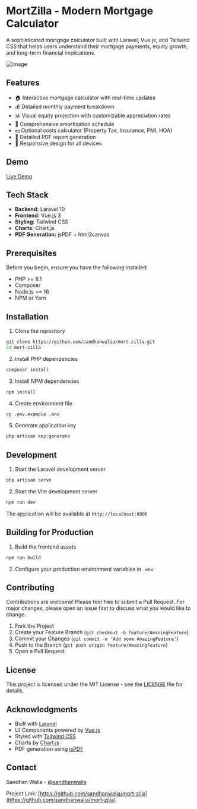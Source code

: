 # MortZilla - Modern Mortgage Calculator

A sophisticated mortgage calculator built with Laravel, Vue.js, and Tailwind CSS that helps users understand their mortgage payments, equity growth, and long-term financial implications.

![image](https://github.com/user-attachments/assets/d1b556a6-2249-43be-b06b-984dcd86011c)


## Features

- 🏠 Interactive mortgage calculator with real-time updates
- 💰 Detailed monthly payment breakdown
- 📊 Visual equity projection with customizable appreciation rates
- 📅 Comprehensive amortization schedule
- 💵 Optional costs calculator (Property Tax, Insurance, PMI, HOA)
- 📑 Detailed PDF report generation
- 📱 Responsive design for all devices

## Demo

[Live Demo](https://mort-zilla.vercel.app) <!-- Will be available after deployment -->

## Tech Stack

- **Backend:** Laravel 10
- **Frontend:** Vue.js 3
- **Styling:** Tailwind CSS
- **Charts:** Chart.js
- **PDF Generation:** jsPDF + html2canvas

## Prerequisites

Before you begin, ensure you have the following installed:
- PHP >= 8.1
- Composer
- Node.js >= 16
- NPM or Yarn

## Installation

1. Clone the repository
```bash
git clone https://github.com/sandhanwalia/mort-zilla.git
cd mort-zilla
```

2. Install PHP dependencies
```bash
composer install
```

3. Install NPM dependencies
```bash
npm install
```

4. Create environment file
```bash
cp .env.example .env
```

5. Generate application key
```bash
php artisan key:generate
```

## Development

1. Start the Laravel development server
```bash
php artisan serve
```

2. Start the Vite development server
```bash
npm run dev
```

The application will be available at `http://localhost:8000`

## Building for Production

1. Build the frontend assets
```bash
npm run build
```

2. Configure your production environment variables in `.env`

## Contributing

Contributions are welcome! Please feel free to submit a Pull Request. For major changes, please open an issue first to discuss what you would like to change.

1. Fork the Project
2. Create your Feature Branch (`git checkout -b feature/AmazingFeature`)
3. Commit your Changes (`git commit -m 'Add some AmazingFeature'`)
4. Push to the Branch (`git push origin feature/AmazingFeature`)
5. Open a Pull Request

## License

This project is licensed under the MIT License - see the [LICENSE](LICENSE) file for details.

## Acknowledgments

- Built with [Laravel](https://laravel.com)
- UI Components powered by [Vue.js](https://vuejs.org)
- Styled with [Tailwind CSS](https://tailwindcss.com)
- Charts by [Chart.js](https://www.chartjs.org)
- PDF generation using [jsPDF](https://github.com/parallax/jsPDF)

## Contact

Sandhan Walia - [@sandhanwalia](https://github.com/sandhanwalia)

Project Link: [https://github.com/sandhanwalia/mort-zilla](https://github.com/sandhanwalia/mort-zilla)
